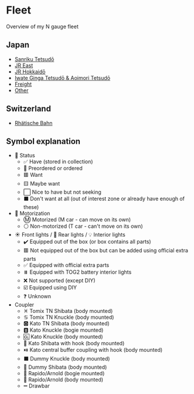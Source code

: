 # Fleet

Overview of my N gauge fleet

## Japan

* [Sanriku Tetsudō](santetsu.md)
* [JR East](jreast.md)
* [JR Hokkaidō](jrhokkaido.md)
* [Iwate Ginga Tetsudō & Aoimori Tetsudō](igr-ar.md)
* [Freight](freight.md)
* [Other](other.md)

## Switzerland

* [Rhätische Bahn](rhb.md)

## Symbol explanation

* 🧰 Status
  * ✅ Have (stored in collection)
  * 🛄 Preordered or ordered
  * 🟥 Want
  * 🟨 Maybe want
  * ⬜ Nice to have but not seeking
  * ⬛ Don't want at all (out of interest zone or already have enough of these)
* 🚃 Motorization
  * Ⓜ️ Motorized (M car - can move on its own)
  * ⚪ Non-motorized (T car - can't move on its own)
* ☀️ Front lights / 🚨 Rear lights / 💡 Interior lights
  * ✔️ Equipped out of the box (or box contains all parts)
  * 🟥 Not equipped out of the box but can be added using official extra parts
  * ✅ Equipped with official extra parts
  * ⏸️ Equipped with TOG2 battery interior lights
  * ❌ Not supported (except DIY)
  * ☑️ Equipped using DIY
  * ❓ Unknown
* Coupler
  * ♓ Tomix TN Shibata (body mounted)
  * ♋ Tomix TN Knuckle (body mounted)
  * 🅾️ Kato TN Shibata (body mounted)
  * 🅱️ Kato Knuckle (bogie mounted)
  * 🆑 Kato Knuckle (body mounted)
  * 🔁 Kato Shibata with hook (body mounted)
  * ⏯️ Kato central buffer coupling with hook (body mounted)
  * ⬛ Dummy Knuckle (body mounted)
  * 🔲 Dummy Shibata (body mounted)
  * 🔶 Rapido/Arnold (bogie mounted)
  * 🔷 Rapido/Arnold (body mounted)
  * ➖ Drawbar
